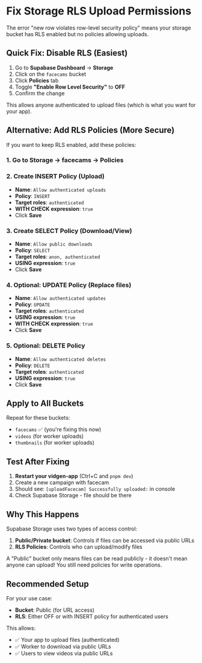 # Fix Storage RLS Upload Permissions

The error "new row violates row-level security policy" means your storage bucket has RLS enabled but no policies allowing uploads.

## Quick Fix: Disable RLS (Easiest)

1. Go to **Supabase Dashboard** → **Storage**
2. Click on the `facecams` bucket
3. Click **Policies** tab
4. Toggle **"Enable Row Level Security"** to **OFF**
5. Confirm the change

This allows anyone authenticated to upload files (which is what you want for your app).

## Alternative: Add RLS Policies (More Secure)

If you want to keep RLS enabled, add these policies:

### 1. Go to Storage → facecams → Policies

### 2. Create INSERT Policy (Upload)
- **Name**: `Allow authenticated uploads`
- **Policy**: `INSERT`
- **Target roles**: `authenticated`
- **WITH CHECK expression**: `true`
- Click **Save**

### 3. Create SELECT Policy (Download/View)
- **Name**: `Allow public downloads`
- **Policy**: `SELECT`
- **Target roles**: `anon, authenticated`
- **USING expression**: `true`
- Click **Save**

### 4. Optional: UPDATE Policy (Replace files)
- **Name**: `Allow authenticated updates`
- **Policy**: `UPDATE`
- **Target roles**: `authenticated`
- **USING expression**: `true`
- **WITH CHECK expression**: `true`
- Click **Save**

### 5. Optional: DELETE Policy
- **Name**: `Allow authenticated deletes`
- **Policy**: `DELETE`
- **Target roles**: `authenticated`
- **USING expression**: `true`
- Click **Save**

## Apply to All Buckets

Repeat for these buckets:
- `facecams` ✅ (you're fixing this now)
- `videos` (for worker uploads)
- `thumbnails` (for worker uploads)

## Test After Fixing

1. **Restart your vidgen-app** (Ctrl+C and `pnpm dev`)
2. Create a new campaign with facecam
3. Should see: `[uploadFacecam] Successfully uploaded:` in console
4. Check Supabase Storage - file should be there

## Why This Happens

Supabase Storage uses two types of access control:
1. **Public/Private bucket**: Controls if files can be accessed via public URLs
2. **RLS Policies**: Controls who can upload/modify files

A "Public" bucket only means files can be read publicly - it doesn't mean anyone can upload! You still need policies for write operations.

## Recommended Setup

For your use case:
- **Bucket**: Public (for URL access)
- **RLS**: Either OFF or with INSERT policy for authenticated users

This allows:
- ✅ Your app to upload files (authenticated)
- ✅ Worker to download via public URLs
- ✅ Users to view videos via public URLs